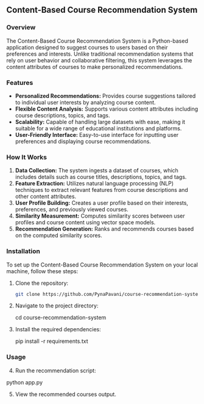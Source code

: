 
## Content-Based Course Recommendation System

### Overview

The Content-Based Course Recommendation System is a Python-based application designed to suggest courses to users based on their preferences and interests. Unlike traditional recommendation systems that rely on user behavior and collaborative filtering, this system leverages the content attributes of courses to make personalized recommendations.

### Features

- **Personalized Recommendations:** Provides course suggestions tailored to individual user interests by analyzing course content.
- **Flexible Content Analysis:** Supports various content attributes including course descriptions, topics, and tags.
- **Scalability:** Capable of handling large datasets with ease, making it suitable for a wide range of educational institutions and platforms.
- **User-Friendly Interface:** Easy-to-use interface for inputting user preferences and displaying course recommendations.

### How It Works

1. **Data Collection:** The system ingests a dataset of courses, which includes details such as course titles, descriptions, topics, and tags.
2. **Feature Extraction:** Utilizes natural language processing (NLP) techniques to extract relevant features from course descriptions and other content attributes.
3. **User Profile Building:** Creates a user profile based on their interests, preferences, and previously viewed courses.
4. **Similarity Measurement:** Computes similarity scores between user profiles and course content using vector space models.
5. **Recommendation Generation:** Ranks and recommends courses based on the computed similarity scores.

### Installation

To set up the Content-Based Course Recommendation System on your local machine, follow these steps:

1. Clone the repository:
   ```bash
   git clone https://github.com/PynaPavani/course-recommendation-system.git
   ```
2. Navigate to the project directory:
   
   cd course-recommendation-system
   
3. Install the required dependencies:
   
   pip install -r requirements.txt


### Usage


4. Run the recommendation script:
   
  python app.py  

5. View the recommended courses output.

